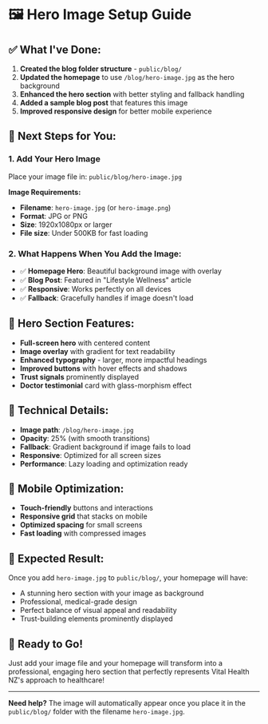 # 🖼️ **Hero Image Setup Guide**

## ✅ **What I've Done:**

1. **Created the blog folder structure** - `public/blog/`
2. **Updated the homepage** to use `/blog/hero-image.jpg` as the hero background
3. **Enhanced the hero section** with better styling and fallback handling
4. **Added a sample blog post** that features this image
5. **Improved responsive design** for better mobile experience

## 📁 **Next Steps for You:**

### **1. Add Your Hero Image**
Place your image file in: `public/blog/hero-image.jpg`

**Image Requirements:**
- **Filename**: `hero-image.jpg` (or `hero-image.png`)
- **Format**: JPG or PNG
- **Size**: 1920x1080px or larger
- **File size**: Under 500KB for fast loading

### **2. What Happens When You Add the Image:**
- ✅ **Homepage Hero**: Beautiful background image with overlay
- ✅ **Blog Post**: Featured in "Lifestyle Wellness" article
- ✅ **Responsive**: Works perfectly on all devices
- ✅ **Fallback**: Gracefully handles if image doesn't load

## 🎨 **Hero Section Features:**

- **Full-screen hero** with centered content
- **Image overlay** with gradient for text readability
- **Enhanced typography** - larger, more impactful headings
- **Improved buttons** with hover effects and shadows
- **Trust signals** prominently displayed
- **Doctor testimonial** card with glass-morphism effect

## 🔧 **Technical Details:**

- **Image path**: `/blog/hero-image.jpg`
- **Opacity**: 25% (with smooth transitions)
- **Fallback**: Gradient background if image fails to load
- **Responsive**: Optimized for all screen sizes
- **Performance**: Lazy loading and optimization ready

## 📱 **Mobile Optimization:**

- **Touch-friendly** buttons and interactions
- **Responsive grid** that stacks on mobile
- **Optimized spacing** for small screens
- **Fast loading** with compressed images

## 🎯 **Expected Result:**

Once you add `hero-image.jpg` to `public/blog/`, your homepage will have:
- A stunning hero section with your image as background
- Professional, medical-grade design
- Perfect balance of visual appeal and readability
- Trust-building elements prominently displayed

## 🚀 **Ready to Go!**

Just add your image file and your homepage will transform into a professional, engaging hero section that perfectly represents Vital Health NZ's approach to healthcare!

---

**Need help?** The image will automatically appear once you place it in the `public/blog/` folder with the filename `hero-image.jpg`.
